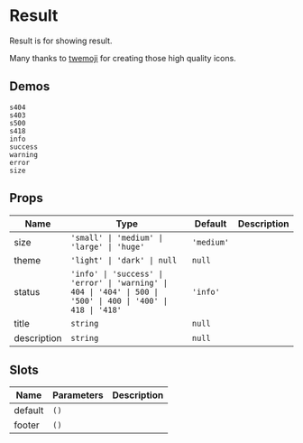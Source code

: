 # Result
Result is for showing result.

Many thanks to [twemoji](https://github.com/twitter/twemoji) for creating those high quality icons.
## Demos
```demo
s404
s403
s500
s418
info
success
warning 
error
size
```

## Props
|Name|Type|Default|Description|
|-|-|-|-|
|size|`'small' \| 'medium' \| 'large' \| 'huge'`|`'medium'`||
|theme|`'light' \| 'dark' \| null`|`null`||
|status|`'info' \| 'success' \| 'error' \| 'warning' \| 404 \| '404' \| 500 \| '500' \| 400 \| '400' \| 418 \| '418'`|`'info'`||
|title|`string`|`null`||
|description|`string`|`null`||

## Slots
|Name|Parameters|Description|
|-|-|-|
|default|`()`||
|footer|`()`||